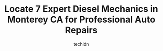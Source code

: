 ---
layout: ampstory
image: https://images.unsplash.com/photo-1508974576580-36a2f92ad3bc?ixlib=rb-4.0.3&ixid=MnwxMjA3fDB8MHxwaG90by1wYWdlfHx8fGVufDB8fHx8&auto=format&fit=crop&w=640&h=853&q=80
author: techidn
featured: false
description: Trust your vehicles maintenance and repairs to the 7 best Diesel Mechanic in Monterey CA, USA. With their extensive experience, cutting-edge technology, and commitment to customer satisfact
title: Locate 7 Expert Diesel Mechanics in Monterey CA for Professional Auto Repairs
cover:
   title: Locate 7 Expert Diesel Mechanics in Monterey CA for Professional Auto Repairs
   subtitle: Rickpate
   background: https://images.unsplash.com/photo-1508974576580-36a2f92ad3bc?ixlib=rb-4.0.3&ixid=MnwxMjA3fDB8MHxwaG90by1wYWdlfHx8fGVufDB8fHx8&auto=format&fit=crop&w=640&h=853&q=80

pages: 
 - layout: thirds
   top: <h1>#1 T & T Auto Repair</h1>
   bottom: "<p>Le the owner runs a very organized and professional service for Monterey residents.  There is a good energy at his shop and he takes pride in offering valuable service to</p>"
   background: https://www.knot35.com/toplist/wp-content/uploads/2023/06/best-diesel-mechanic-1-in-monterey-ca-1685837073.png
   backgroundblur: true
 - layout: thirds
   top: <h1>#2 Toms All Automotive LLC</h1>
   bottom: "<p>301 Dela Vina Ave Suite A, Monterey, CA 93940, United States</p>"
   background: https://www.knot35.com/toplist/wp-content/uploads/2023/06/best-diesel-mechanic-2-in-monterey-ca-1685837074.png
   cta:
      link: https://www.knot35.com/toplist/locate-7-expert-diesel-mechanics-in-monterey-ca-for-professional-auto-repairs/
      text: Locate 7 Expert Diesel Mechanics in Monterey CA for Professional Auto Repairs
 - layout: thirds
   top: <h1>#3 Bay Brakes Automotive & Tires</h1>
   bottom: "<p>598 E Franklin St, Monterey, CA 93940, United States</p>"
   background: https://www.knot35.com/toplist/wp-content/uploads/2023/06/best-diesel-mechanic-3-in-monterey-ca-1685837075.png
   cta:
      link: https://www.knot35.com/toplist/locate-7-expert-diesel-mechanics-in-monterey-ca-for-professional-auto-repairs/
      text: Locate 7 Expert Diesel Mechanics in Monterey CA for Professional Auto Repairs
 - layout: thirds
   top: <h1>#4 Natales Auto Service Center</h1>
   bottom: "<p>2091 Del Monte Ave, Monterey, CA 93940, United States</p>"
   background: https://images.unsplash.com/photo-1561679660-d00ee1e0dc8e?ixlib=rb-4.0.3&ixid=MnwxMjA3fDB8MHxwaG90by1wYWdlfHx8fGVufDB8fHx8&auto=format&fit=crop&w=640&h=853&q=80
   cta:
      link: https://www.knot35.com/toplist/locate-7-expert-diesel-mechanics-in-monterey-ca-for-professional-auto-repairs/
      text: Locate 7 Expert Diesel Mechanics in Monterey CA for Professional Auto Repairs
 - layout: thirds
   top: <h1>#5 C & A Automotive</h1>
   bottom: "<p>1101 Airport Rd, Monterey, CA 93940, United States</p>"
   background: https://images.unsplash.com/photo-1595364397663-fca4f075d796?ixlib=rb-4.0.3&ixid=MnwxMjA3fDB8MHxwaG90by1wYWdlfHx8fGVufDB8fHx8&auto=format&fit=crop&w=640&h=853&q=80
   cta:
      link: https://www.knot35.com/toplist/locate-7-expert-diesel-mechanics-in-monterey-ca-for-professional-auto-repairs/
      text: Locate 7 Expert Diesel Mechanics in Monterey CA for Professional Auto Repairs
 - layout: thirds
   top: <h1>#6 C & C Repair Incorporated</h1>
   bottom: "<p>249 Dela Vina Ave, Monterey, CA 93940, United States</p>"
   background: https://images.unsplash.com/photo-1564951434112-64d74cc2a2d7?ixlib=rb-4.0.3&ixid=MnwxMjA3fDB8MHxwaG90by1wYWdlfHx8fGVufDB8fHx8&auto=format&fit=crop&w=640&h=853&q=80
   cta:
      link: https://www.knot35.com/toplist/locate-7-expert-diesel-mechanics-in-monterey-ca-for-professional-auto-repairs/
      text: Locate 7 Expert Diesel Mechanics in Monterey CA for Professional Auto Repairs
 - layout: thirds
   top: <h1>#7 Padilla Auto Repair</h1>
   bottom: "<p>1154 Del Monte Ave, Monterey, CA 93940, United States</p>"
   background: https://plus.unsplash.com/premium_photo-1664640458616-3c74f8cb4589?ixlib=rb-4.0.3&ixid=MnwxMjA3fDB8MHxwaG90by1wYWdlfHx8fGVufDB8fHx8&auto=format&fit=crop&w=640&h=853&q=80
   cta:
      link: https://www.knot35.com/toplist/locate-7-expert-diesel-mechanics-in-monterey-ca-for-professional-auto-repairs/
      text: Locate 7 Expert Diesel Mechanics in Monterey CA for Professional Auto Repairs
 - layout: thirds
   middle: Continue reading...
   background: https://images.unsplash.com/photo-1574169208507-84376144848b?ixlib=rb-4.0.3&ixid=MnwxMjA3fDB8MHxwaG90by1wYWdlfHx8fGVufDB8fHx8&auto=format&fit=crop&w=640&h=853&q=80
   cta:
      link: https://www.knot35.com/toplist/locate-7-expert-diesel-mechanics-in-monterey-ca-for-professional-auto-repairs/
      text: Locate 7 Expert Diesel Mechanics in Monterey CA for Professional Auto Repairs
      
---